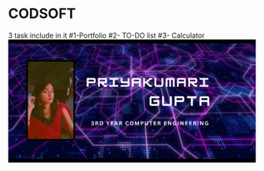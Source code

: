 # CODSOFT
3 task include in it #1-Portfolio #2- TO-DO list #3- Calculator
![logo](https://github.com/PriyakumariG/PriyakumariG/blob/main/banner%20my.jpeg)
